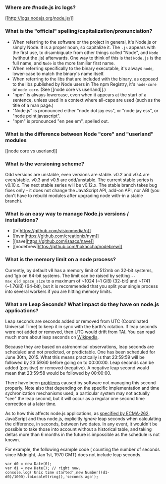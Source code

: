 ### Where are #node.js irc logs?
[[http://logs.nodejs.org/node.js/]]

### What is the "official" spelling/capitalization/pronunciation?

- When referring to the software or the project in general, it's Node.js or simply Node.  It is a proper noun, so capitalize it.  The `.js` appears with the first use, to disambiguate from other things called "Node", and `Node` (without the .js) afterwards.  One way to think of this is that `Node.js` is the full name, and `Node` is the more familiar first name.
- When referring specifically to the binary executable, it's always `node`, lower-case to match the binary's name itself.
- When referring to the libs that are included with the binary, as opposed to the libs published by Node users in The npm Registry, it's `node-core` or `node core`.  (See [[node core vs userland]].)
- "npm" is always lowercase, even when it appears at the start of a sentence, unless used in a context where all-caps are used (such as the title of a man page.)
- "Node.js" is pronounced either "node dot jay ess", or "node jay ess", or "node point javascript".
- "npm" is pronounced "en pee em", spelled out.

### What is the difference between Node &quot;core&quot; and &quot;userland&quot; modules
  
[[node core vs userland]]
### What is the versioning scheme?

Odd versions are unstable, even versions are stable. v0.2 and v0.4 are even/stable. v0.3 and v0.5 are odd/unstable. The current stable series is v0.10.x. The next stable series will be v0.12.x. The stable branch takes bug fixes only - it does not change the JavaScript API, add-on API, nor ABI (you don&#39;t have to rebuild modules after upgrading node with-in a stable branch).

### What is an easy way to manage Node.js versions / installations?

* [[n|https://github.com/visionmedia/n]]
* [[nvm|https://github.com/creationix/nvm]]
* [[nave|https://github.com/isaacs/nave]]
* [[nodebrew|https://github.com/hokaccha/nodebrew]]

### What is the memory limit on a node process?

Currently, by default v8 has a memory limit of 512mb on 32-bit systems, and 1gb on 64-bit systems. The limit can be raised by setting `--max_old_space_size` to a maximum of ~1024 (~1 GiB) (32-bit) and ~1741 (~1.7GiB) (64-bit), but it is recommended that you split your single process into several workers if you are hitting memory limits.

### What are Leap Seconds? What impact do they have on node.js applications?

Leap seconds are seconds added or removed from UTC (Coordinated Universal Time) to keep
it in sync with the Earth's rotation. If leap seconds were not added
or removed, then UTC would drift from TAI. You can read much more about
leap seconds on [Wikipedia](https://en.wikipedia.org/wiki/Leap_second).

Because they are based on astronomical observations, leap seconds are scheduled and not
predicted, or predictable.  One has been scheduled for June 30th, 2015. What this means practically is that
23:59:59 will be followed by 23:59:60 before going on to 00:00:00. Leap seconds can be added (positive) or removed (negative). A negative leap second would mean that 23:59:58 would be followed by 00:00:00.

There have been [problems](https://en.wikipedia.org/wiki/Leap_second#Examples_of_problems_associated_with_the_leap_second)
caused by software not managing this second properly. Note also that depending on the specific implementation and
time sychronization mechanisms used, a particular system may not actually "see" the leap second, but it will occur as
a regular one second time correction at a later time.

As to how this affects node.js applications, as [specified by ECMA-262](http://www.ecma-international.org/ecma-262/5.1/#sec-15.9.1.1), JavaScript
and thus node.js, explicitly *ignore* leap seconds when calculating the difference, in seconds, between
two dates. In any event, it wouldn't be possible to take those into account without
a historical table, and taking deltas more than 6 months in the future is impossible as the schedule is not known.

For example, the following example code ( counting the number of seconds since Midnight, Jan 1st, 1970 GMT) does not
include leap seconds.
```
var d0 = new Date(0);
var d1 = new Date(); // right now.
console.log('Unix time started',new Number((d1-d0)/1000).toLocaleString(),'seconds ago');
```

